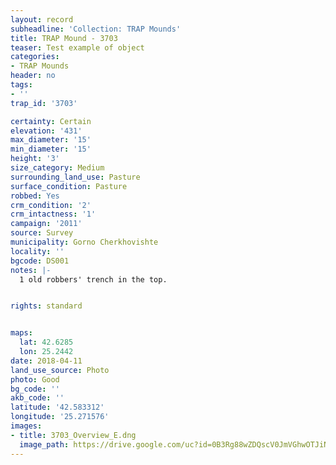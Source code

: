 ```yaml
---
layout: record
subheadline: 'Collection: TRAP Mounds'
title: TRAP Mound - 3703
teaser: Test example of object
categories:
- TRAP Mounds
header: no
tags:
- ''
trap_id: '3703'

certainty: Certain
elevation: '431'
max_diameter: '15'
min_diameter: '15'
height: '3'
size_category: Medium
surrounding_land_use: Pasture
surface_condition: Pasture
robbed: Yes
crm_condition: '2'
crm_intactness: '1'
campaign: '2011'
source: Survey
municipality: Gorno Cherkhovishte
locality: ''
bgcode: DS001
notes: |-
  1 old robbers' trench in the top.


rights: standard


maps:
  lat: 42.6285
  lon: 25.2442
date: 2018-04-11
land_use_source: Photo
photo: Good
bg_code: ''
akb_code: ''
latitude: '42.583312'
longitude: '25.271576'
images:
- title: 3703_Overview_E.dng
  image_path: https://drive.google.com/uc?id=0B3Rg88wZDQscV0JmVGhwOTJiNzA
---
```

